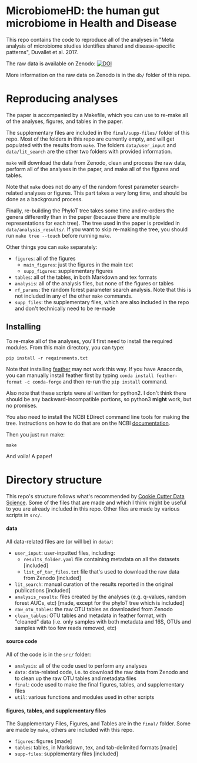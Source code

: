 # MicrobiomeHD: the human gut microbiome in Health and Disease

This repo contains the code to reproduce all of the analyses in "Meta analysis of microbiome studies identifies shared and disease-specific patterns", Duvallet et al. 2017.

The raw data is available on Zenodo: [![DOI](https://zenodo.org/badge/DOI/10.5281/zenodo.840333.svg)](https://doi.org/10.5281/zenodo.840333)

More information on the raw data on Zenodo is in the `db/` folder of this repo.

# Reproducing analyses

The paper is accompanied by a Makefile, which you can use to re-make all of the analyses, figures, and tables in the paper.

The supplementary files are included in the `final/supp-files/` folder of this
repo. Most of the folders in this repo are currently empty, and will get
populated with the results from `make`. The folders `data/user_input` and
`data/lit_search` are the other two folders with provided information.

`make` will download the data from Zenodo, clean and process the raw data,
perform all of the analyses in the paper, and make all of the figures and
tables.

Note that `make` does not do any of the random forest parameter search-related
analyses or figures. This part takes a very long time, and should be done as
a background process.

Finally, re-building the PhyloT tree takes some time and re-orders the genera
differently than in the paper (because there are multiple representations for
each tree). The tree used in the paper is provided in `data/analysis_results/`.
If you want to skip re-making the tree, you should run `make tree --touch`
before running `make`.

Other things you can `make` separately:

* `figures`: all of the figures
  * `main_figures`: just the figures in the main text
  * `supp_figures`: supplementary figures
* `tables`: all of the tables, in both Markdown and tex formats
* `analysis`: all of the analysis files, but none of the figures or tables
* `rf_params`: the random forest parameter search analysis. Note that this
is not included in any of the other `make` commands.
* `supp_files`: the supplementary files, which are also included in the repo
and don't technically need to be re-made

## Installing

To re-make all of the analyses, you'll first need to install the required
modules. From this main directory, you can type:

`pip install -r requirements.txt`

Note that installing [feather](https://github.com/wesm/feather/tree/master/python)
may not work this way. If you have Anaconda, you can manually install feather
first by typing `conda install feather-format -c conda-forge`
and then re-run the `pip install` command.

Also note that these scripts were all written for python2. I don't think there
should be any backward-incompatible portions, so python3 **might** work, but
no promises.

You also need to install the NCBI EDirect command line tools for making
the tree. Instructions on how to do that are on the NCBI
[documentation](https://www.ncbi.nlm.nih.gov/books/NBK179288/).

Then you just run make:

`make`

And voila! A paper!

# Directory structure

This repo's structure follows what's recommended by [Cookie Cutter Data Science](https://drivendata.github.io/cookiecutter-data-science/).
Some of the files that are made and which I think might be useful to you
are already included in this repo. Other files are made by various scripts
in `src/`.

#### data

All data-related files are (or will be) in `data/`:

* `user_input`: user-inputted files, including:
  * `results_folder.yaml` file containing metadata on all the datasets [included]
  * `list_of_tar_files.txt` file that's used to download the raw data from Zenodo [included]
* `lit_search`: manual curation of the results reported in the original publications [included]
* `analysis_results`: files created by the analyses (e.g. q-values, random forest AUCs, etc) [made, except for the phyloT tree which is included]
* `raw_otu_tables`: the raw OTU tables as downloaded from Zenodo
* `clean_tables`: OTU tables and metadata in feather format, with "cleaned"
data (i.e. only samples with both metadata and 16S, OTUs and samples
with too few reads removed, etc)

#### source code

All of the code is in the `src/` folder:

* `analysis`: all of the code used to perform any analyses
* `data`: data-related code, i.e. to download the raw data from Zenodo and to clean up the raw OTU tables and metadata files
* `final`: code used to make the final figures, tables, and supplementary files
* `util`: various functions and modules used in other scripts

#### figures, tables, and supplementary files

The Supplementary Files, Figures, and Tables are in the `final/` folder.
Some are made by `make`, others are included with this repo.

* `figures`: figures [made]
* `tables`: tables, in Markdown, tex, and tab-delimited formats [made]
* `supp-files`: supplementary files [included]
